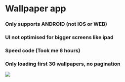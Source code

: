 # Wallpaper app


### Only supports ANDROID (not IOS or WEB)
### UI not optimised for bigger screens like ipad
### Speed code (Took me 6 hours)
### Only loading first 30 wallpapers, no pagination

![](https://github.com/anirudhsharma392/wallpaper/blob/master/vid.gif)